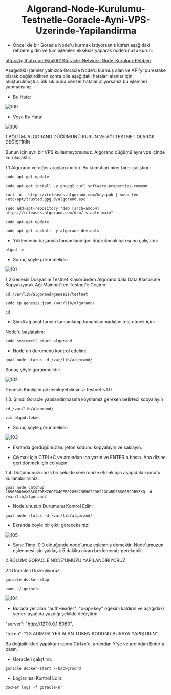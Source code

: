 <h1 align="center"> Algorand-Node-Kurulumu-Testnetle-Goracle-Ayni-VPS-Uzerinde-Yapilandirma </h1>

- Öncelikle bir Goracle Node'u kurmak istiyorsanız lütfen aşağıdaki rehbere gidin ve tüm işlemleri eksiksiz yaparak node'unuzu kurun.

https://github.com/Kral001/Goracle-Network-Node-Kurulum-Rehberi

Aşağıdaki işlemler yalnızca Goracle Node'u kurmuş olan ve API'yi purestake olarak değiştirdikten sonra bile aşağıdaki hataları alanlar için oluşturulmuştur. Sık sık buna benzer hatalar alıyorsanız bu işlemleri yapmalısınız.

- Bu Hata: 

![100](https://user-images.githubusercontent.com/98269269/230560236-fcbe4bfd-2f83-4c23-80d2-7817f027c201.png)

- Veya Bu Hata: 

![106](https://user-images.githubusercontent.com/98269269/230567383-ca31791a-e56b-4807-b606-5fd8849c1df0.png)


1.BÖLÜM: ALGORAND DÜĞÜMÜNÜ KURUN VE AĞI TESTNET OLARAK DEĞİŞTİRİN

Bunun için ayrı bir VPS kullanmıyorsunuz. Algorand düğümü aynı vps içinde kurulacaktır.

1.1.Algorand ve diğer araçları indirin. Bu komutları birer birer çalıştırın:

```
sudo apt-get update
```

```
sudo apt-get install -y gnupg2 curl software-properties-common
```

```
curl -o - https://releases.algorand.com/key.pub | sudo tee /etc/apt/trusted.gpg.d/algorand.asc
```

```
sudo add-apt-repository "deb [arch=amd64] https://releases.algorand.com/deb/ stable main"
```

```
sudo apt-get update
```

```
sudo apt-get install -y algorand-devtools
```

- Yüklemenin başarıyla tamamlandığını doğrulamak için şunu çalıştırın:

```
algod -v
```

- Sonuç şöyle görünmelidir:

![101](https://user-images.githubusercontent.com/98269269/230561139-c6f40559-0e4a-4389-8abe-5d197b333125.png)

1.2.Genesis Dosyasını Testnet Klasöründen Algorand'daki Data Klasörüne Kopyalayarak Ağı Mainnet'ten Testnet'e Geçirin:

```
cd /var/lib/algorand/genesis/testnet
```

```
sudo cp genesis.json /var/lib/algorand/
```

```
cd
```

- Şimdi ağ anahtarının tamamlanıp tamamlanmadığını test etmek için:

Node'u başlatalım:

```
sudo systemctl start algorand
```

- Node'un durumunu kontrol edelim:

```
goal node status -d /var/lib/algorand/
```

Sonuç şöyle görünmelidir:

![102](https://user-images.githubusercontent.com/98269269/230562038-0bc32766-25bb-479f-a69d-059957fc983f.png)

Genesis Kimliğini gözlemleyebilirsiniz: testnet-v1.0

1.3. Şimdi Goracle yapılandırmasına koymamız gereken belirteci kopyalayın

```
cd /var/lib/algorand/
```

```
vim algod.token
```

- Sonuç şöyle görünmelidir:

![103](https://user-images.githubusercontent.com/98269269/230562461-417f26f9-f0c1-4bdd-8ab8-69212f28f607.png)

- Ekranda gördüğünüz bu jeton kodunu kopyalayın ve saklayın.

- Çıkmak için CTRL+C ve ardından :qa yazın ve ENTER'a basın. Ana dizine geri dönmek için cd yazın.

1.4. Düğümünüzü hızlı bir şekilde senkronize etmek için aşağıdaki komutu kullanabilirsiniz:

```
goal node catchup 28960000#XB3CQZORKZ6OZG4GFRP2U5KC3BHG2C3H22GC4BDSRSGB52DBVZXQ -d /var/lib/algorand/
```

- Node'unuzun Durumunu Kontrol Edin:

```
goal node status -d /var/lib/algorand/
```

- Ekranda böyle bir çıktı göreceksiniz:

![105](https://user-images.githubusercontent.com/98269269/230565288-3f0e79db-ff4e-44bc-8a7a-19571b4c28da.png)


- Sync Time: 0.0 olduğunda node'unuz eşleşmiş demektir. Node'umuzun eşlenmesi için yaklaşık 5 dakika civarı beklememiz gerekebilir.

2.BÖLÜM: GORACLE NODE'UMUZU YAPILANDIRIYORUZ

2.1.Goracle'ı Düzenliyoruz

```
goracle docker-stop
```

```
nano ~/.goracle
```

![104](https://user-images.githubusercontent.com/98269269/230564145-18d4644f-40ba-4863-8664-4d716752248f.png)

- Burada yer alan "authHeader": "x-api-key" öğesini kaldırın ve aşağıdaki yerleri aşağıda yazdığı şekilde değiştirin.

"server": "http://127.0.0.1:8080",

"token": "1.3.ADIMDA YER ALAN TOKEN KODUNU BURAYA YAPIŞTIRIN",

Bu değişiklikleri yaptıktan sonra Ctrl+x'e, ardından Y'ye ve ardından Enter'a basın.

- Goracle'ı çalıştırın:

```
goracle docker-start --background
```

- Loglarınızı Kontrol Edin:

```
docker logs -f goracle-nr
```































